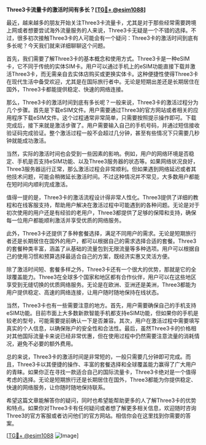**Three3卡流量卡的激活时间有多长？[[TG💪+ @esim1088](https://t.me/s/esim1088)]**

最近，越来越多的朋友开始关注Three3卡流量卡，尤其是对于那些经常需要跨境上网或者想要尝试海外流量服务的人来说，Three3卡无疑是一个不错的选择。不过，很多初次接触Three3卡的人可能会有一个疑问：Three3卡的激活时间到底有多长呢？今天我们就来详细聊聊这个问题。

首先，我们需要了解Three3卡的基本概念和使用方式。Three3卡是一种eSIM卡，它不同于传统的实体SIM卡。用户可以通过手机上的eSIM功能直接下载并激活Three3卡，而无需亲自去实体店购买或更换实体卡。这种便捷性使得Three3卡在现代生活中备受欢迎，尤其是在国际旅行者中。无论是短期出差还是长期居住在国外，Three3卡都能提供稳定、快速的网络连接。

那么，Three3卡的激活时间到底有多长呢？一般来说，Three3卡的激活过程分为几个步骤。首先是下载eSIM文件。用户需要通过Three3的官方网站或者相关的应用程序下载eSIM文件。这个过程通常非常简单，只需要按照提示操作即可。下载完成后，接下来就是激活步骤了。用户需要输入自己的手机号码，并通过短信接收验证码完成验证。整个激活过程一般不会超过几分钟，甚至有些情况下只需要几秒钟就能成功激活。

当然，实际的激活时间也会受到一些因素的影响。例如，用户的网络环境是否稳定、手机是否支持eSIM功能、以及Three3服务器的状态等。如果网络状况良好，Three3服务器运行正常，那么激活过程会非常顺利。但如果遇到网络延迟或者其他技术问题，可能会稍微延长激活时间。不过这种情况并不常见，大多数用户都能在短时间内顺利完成激活。

值得一提的是，Three3卡的激活流程设计得非常人性化。Three3提供了详细的教程和在线客服支持，帮助用户解决在激活过程中可能遇到的各种问题。无论是对于初次使用的用户还是有经验的老用户，Three3都提供了足够的保障和支持，确保每一位用户都能顺利激活并享受优质的网络服务。

此外，Three3卡还提供了多种套餐选择，满足不同用户的需求。无论是短期旅行者还是长期居住在国外的用户，都可以根据自己的需求选择合适的套餐。Three3的套餐种类丰富，涵盖了从基础的流量包到无限流量等多种选项。用户可以根据自己的使用习惯和预算选择最适合自己的方案，既经济实惠又灵活方便。

除了激活时间短、套餐多样之外，Three3卡还有一个很大的优势，那就是它的全球覆盖能力。Three3在全球多个国家和地区都有合作伙伴，用户可以在这些地区享受到无缝切换的优质网络服务。无论是在欧洲、亚洲还是美洲，Three3都能为用户提供稳定、高速的网络连接，让用户随时随地保持在线状态。

当然，Three3卡也有一些需要注意的地方。首先，用户需要确保自己的手机支持eSIM功能。目前市面上大多数新款智能手机都支持eSIM功能，但如果你的手机是较老的型号，可能需要提前确认一下是否兼容。其次，用户在激活过程中需要填写真实的个人信息，以确保账户的安全性和合法性。最后，虽然Three3卡的价格相对其他国际流量卡来说已经非常优惠，但在使用过程中仍然需要注意流量的消耗情况，避免不必要的额外费用。

总的来说，Three3卡的激活时间是非常短的，一般只需要几分钟即可完成。而且，Three3卡以其便捷的操作、丰富的套餐选择和全球覆盖能力赢得了广大用户的青睐。如果你正在寻找一款适合自己的国际流量卡，Three3卡绝对是一个值得考虑的选择。无论是短期旅行还是长期居住在国外，Three3都能为你提供稳定、快速的网络服务，让你随时随地保持联系。

希望这篇文章能解答你的疑问，同时也希望能帮助更多的人了解Three3卡的优势和特点。如果你对Three3卡有任何疑问或者想了解更多相关信息，欢迎随时咨询Three3的官方客服或者访问他们的官方网站。相信你会在这里找到你需要的答案。

[[TG💪+ @esim1088](https://t.me/s/esim1088) ![Image](https://i.postimg.cc/4NQfJmqS/Snipaste-2025-05-13-00-14-12.png)]